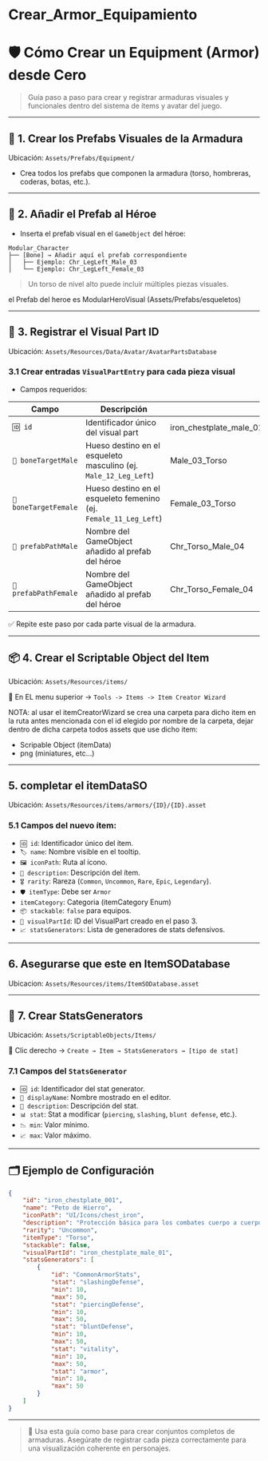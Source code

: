 # Crear_Armor_Equipamiento

# 🛡️ Cómo Crear un Equipment (Armor) desde Cero

> Guía paso a paso para crear y registrar armaduras visuales y funcionales dentro del sistema de ítems y avatar del juego.
> 

---

## 🧱 1. Crear los Prefabs Visuales de la Armadura

Ubicación: `Assets/Prefabs/Equipment/`

- Crea todos los prefabs que componen la armadura (torso, hombreras, coderas, botas, etc.).

---

## 🧩 2. Añadir el Prefab al Héroe

- Inserta el prefab visual en el `GameObject` del héroe:

```
Modular_Character
├── [Bone] → Añadir aquí el prefab correspondiente
│   ├── Ejemplo: Chr_LegLeft_Male_03
│   └── Ejemplo: Chr_LegLeft_Female_03
```

> Un torso de nivel alto puede incluir múltiples piezas visuales.

el Prefab del heroe es ModularHeroVisual (Assets/Prefabs/esqueletos)

---

## 🧾 3. Registrar el Visual Part ID

Ubicación: `Assets/Resources/Data/Avatar/AvatarPartsDatabase`

### 3.1 Crear entradas `VisualPartEntry` para cada pieza visual

- Campos requeridos:

| Campo | Descripción |  |
| --- | --- | --- |
| `🆔 id` | Identificador único del visual part | iron_chestplate_male_01 |
| `🦴 boneTargetMale` | Hueso destino en el esqueleto masculino (ej. `Male_12_Leg_Left`) | Male_03_Torso |
| `🦴 boneTargetFemale` | Hueso destino en el esqueleto femenino (ej. `Female_11_Leg_Left`) | Female_03_Torso |
| `🧩 prefabPathMale` | Nombre del GameObject añadido al prefab del héroe | Chr_Torso_Male_04 |
| `🧩 prefabPathFemale` | Nombre del GameObject añadido al prefab del héroe | Chr_Torso_Female_04 |

✅ Repite este paso por cada parte visual de la armadura.

---

## 📦 4. Crear el Scriptable Object del Item

Ubicación: `Assets/Resources/items/`

📌 En EL menu superior → `Tools -> Items -> Item Creator Wizard`

NOTA: al usar el itemCreatorWizard se crea una carpeta para dicho item en la ruta antes mencionada con el id elegido por nombre de la carpeta, dejar dentro de dicha carpeta todos assets que use dicho item:
* Scripable Object (itemData)
* png (miniatures, etc...)

---

## 5. completar el itemDataSO

Ubicación: `Assets/Resources/items/armors/{ID}/{ID}.asset`

### 5.1 Campos del nuevo ítem:

- `🆔 id`: Identificador único del ítem.
- `🏷️ name`: Nombre visible en el tooltip.
- `🖼️ iconPath`: Ruta al ícono.
- `🧾 description`: Descripción del ítem.
- `🎖️ rarity`: Rareza (`Common`, `Uncommon`, `Rare`, `Epic`, `Legendary`).
- `🛡️ itemType`: Debe ser `Armor`
- `itemCategory`: Categoria (itemCategory Enum)
- `📦 stackable`: `false` para equipos.
- `🧩 visualPartId`: ID del VisualPart creado en el paso 3.
- `📈 statsGenerators`: Lista de generadores de stats defensivos.

---

## 6. Asegurarse que este en ItemSODatabase

Ubicacion: `Assets/Resources/items/ItemSODatabase.asset`

---

## 🧪 7. Crear StatsGenerators

Ubicación: `Assets/ScriptableObjects/Items/`

📌 Clic derecho → `Create → Item → StatsGenerators → [tipo de stat]`

### 7.1 Campos del `StatsGenerator`

- `🆔 id`: Identificador del stat generator.
- `📝 displayName`: Nombre mostrado en el editor.
- `🧾 description`: Descripción del stat.
- `📊 stat`: Stat a modificar (`piercing`, `slashing`, `blunt defense`, etc.).
- `📉 min`: Valor mínimo.
- `📈 max`: Valor máximo.

---

## 🗂️ Ejemplo de Configuración

```json
{
    "id": "iron_chestplate_001",
    "name": "Peto de Hierro",
    "iconPath": "UI/Icons/chest_iron",
    "description": "Protección básica para los combates cuerpo a cuerpo.",
    "rarity": "Uncommon",
    "itemType": "Torso",
    "stackable": false,
    "visualPartId": "iron_chestplate_male_01",
    "statsGenerators": [
        {
            "id": "CommonArmorStats",
            "stat": "slashingDefense",
            "min": 10,
            "max": 50,
            "stat": "piercingDefense",
            "min": 10,
            "max": 50,
            "stat": "bluntDefense",
            "min": 10,
            "max": 50,
            "stat": "vitality",
            "min": 10,
            "max": 50,
            "stat": "armor",
            "min": 10,
            "max": 50
        }
    ]
}
```

---

> 🧠 Usa esta guía como base para crear conjuntos completos de armaduras. Asegúrate de registrar cada pieza correctamente para una visualización coherente en personajes.
